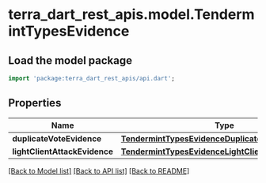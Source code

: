 # terra_dart_rest_apis.model.TendermintTypesEvidence

## Load the model package
```dart
import 'package:terra_dart_rest_apis/api.dart';
```

## Properties
Name | Type | Description | Notes
------------ | ------------- | ------------- | -------------
**duplicateVoteEvidence** | [**TendermintTypesEvidenceDuplicateVoteEvidence**](TendermintTypesEvidenceDuplicateVoteEvidence.md) |  | [optional] 
**lightClientAttackEvidence** | [**TendermintTypesEvidenceLightClientAttackEvidence**](TendermintTypesEvidenceLightClientAttackEvidence.md) |  | [optional] 

[[Back to Model list]](../README.md#documentation-for-models) [[Back to API list]](../README.md#documentation-for-api-endpoints) [[Back to README]](../README.md)


